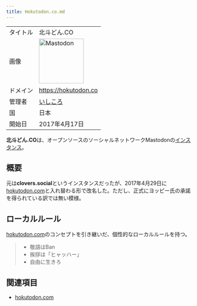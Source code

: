 ```yaml
---
title: Hokutodon.co.md
---
```

<div>

|          |                                                                                                                                                                                                                                                                                                        |
|----------|--------------------------------------------------------------------------------------------------------------------------------------------------------------------------------------------------------------------------------------------------------------------------------------------------------|
| タイトル | 北斗どん.CO                                                                                                                                                                                                                                                                                            |
| 画像     | [<img src="/images/thumb/0/00/Mastodon_logo.png/120px-Mastodon_logo.png" srcset="/images/thumb/0/00/Mastodon_logo.png/180px-Mastodon_logo.png 1.5x, /images/0/00/Mastodon_logo.png 2x" width="120" height="120" alt="Mastodon" />](/%E3%83%95%E3%82%A1%E3%82%A4%E3%83%AB:Mastodon_logo.png "Mastodon") |
| ドメイン | <a href="https://hokutodon.co" rel="nofollow">https://hokutodon.co</a>                                                                                                                                                                                                                                 |
| 管理者   | <a href="https://hokutodon.co/@iskr" rel="nofollow">いしころ</a>                                                                                                                                                                                                                                       |
| 国       | 日本                                                                                                                                                                                                                                                                                                   |
| 開始日   | 2017年4月17日                                                                                                                                                                                                                                                                                          |

**北斗どん.CO**は、オープンソースのソーシャルネットワークMastodonの[インスタンス](/%E3%82%A4%E3%83%B3%E3%82%B9%E3%82%BF%E3%83%B3%E3%82%B9 "インスタンス")。

## 概要

元は**clovers.social**というインスタンスだったが、2017年4月29日に[hokutodon.com](/Hokutodon.com "Hokutodon.com")と入れ替わる形で改名した。ただし、正式にヨッピー氏の承諾を得られている訳では無い模様。

## ローカルルール

[hokutodon.com](/Hokutodon.com "Hokutodon.com")のコンセプトを引き継いだ、個性的なローカルルールを持つ。

> -   敬語はBan
> -   挨拶は「ヒャッハー」
> -   自由に生きろ

## 関連項目

-   [hokutodon.com](/Hokutodon.com "Hokutodon.com")

</div>
